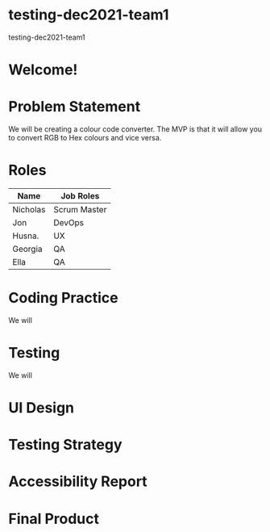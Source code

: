 # testing-dec2021-team1
testing-dec2021-team1

# Welcome!

# Problem Statement 

We will be creating a colour code converter. The MVP is that it will allow you to convert RGB to Hex colours and vice versa.

# Roles

|Name     | Job Roles    |
|---------|--------------|
|Nicholas | Scrum Master |
|Jon      | DevOps       |
|Husna.   | UX           |
|Georgia  | QA           |
|Ella     | QA           |

# Coding Practice

We will

# Testing 

We will

# UI Design
# Testing Strategy 
# Accessibility Report
# Final Product
